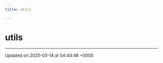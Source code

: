 ```yaml
---
title: utils

---
```


# utils








-------------------------------

Updated on 2025-03-14 at 04:44:48 +0000